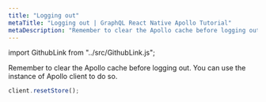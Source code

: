 ```yaml
---
title: "Logging out"
metaTitle: "Logging out | GraphQL React Native Apollo Tutorial"
metaDescription: "Remember to clear the Apollo cache before logging out. You can use the instance of Apollo client to do so."
---
```



import GithubLink from "../src/GithubLink.js";

Remember to clear the Apollo cache before logging out. You can use the instance of Apollo client to do so.

<GithubLink link="https://github.com/hasura/learn-graphql/blob/master/tutorials/mobile/react-native-apollo/app-final/src/screens/LogoutScreen.js" text="LogoutScreen.js"/>

```js
client.resetStore();
```